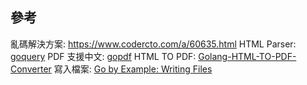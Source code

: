 ## 參考
亂碼解決方案: https://www.codercto.com/a/60635.html
HTML Parser: [goquery](https://github.com/PuerkitoBio/goquery)
PDF 支援中文: [gopdf](https://github.com/signintech/gopdf)
HTML TO PDF: [Golang-HTML-TO-PDF-Converter](https://github.com/Mindinventory/Golang-HTML-TO-PDF-Converter)
寫入檔案: [Go by Example: Writing Files](https://gobyexample.com/writing-files)